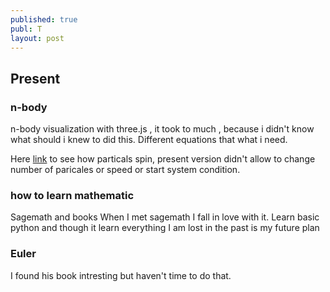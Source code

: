 ```yaml
---
published: true
publ: T
layout: post
---
```


## Present

### n-body


n-body visualization with three.js , it took to much , because i didn't know what should i knew to did this. Different equations that what i need.

Here [link](mendow.github.io/projects/n-body/index.html "n-body") to see how particals spin, present version didn't allow to change number of paricales or speed or start system condition.

### how to learn mathematic

Sagemath and books
When I met sagemath I fall in love with it. Learn basic python and though it learn everything I am lost in the past is my future plan

### Euler

I found his book intresting but haven't time to do that.



